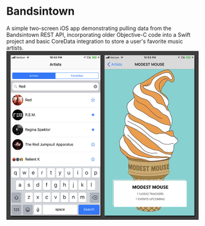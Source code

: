 # Bandsintown
A simple two-screen iOS app demonstrating pulling data from the Bandsintown REST API, incorporating older Objective-C code into a Swift project and basic CoreData integration to store a user's favorite music artists.
![alt text](/preview.jpg)
